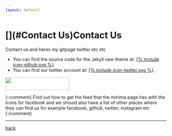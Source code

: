 ```yaml
---
layout: default
---
```


# [](#Contact Us)Contact Us

Contact us and heres my gitpage twitter etc etc

* You can find the source code for the Jekyll new theme at: [{% include icon-github.svg %}](https://github.com/HelloBeastie).
* You can find our twitter account at: [{% include icon-twitter.svg %}](https://twitter.com/rikileehartwell).

 <img src="https://cdn.rawgit.com/HelloBeastie/HelloBeastie.github.io/master/_includes/icon-twitter.svg"  width="200" height="40">

{::comment}
Find out how to get the feed that the minima page has with the icons for facebook and we should also have a list of other places where they can find us
for example facebook, github, twitter, instagram etc
{:/comment}

* * *
[back](./)

